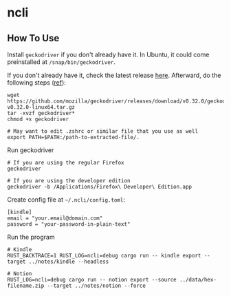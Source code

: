 # ncli

## How To Use


Install `geckodriver` if you don't already have it. In Ubuntu, it could come preinstalled at `/snap/bin/geckodriver`.

If you don't already have it, check the latest release [here](https://github.com/mozilla/geckodriver/releases).
Afterward, do the following steps ([ref](https://askubuntu.com/questions/870530/how-to-install-geckodriver-in-ubuntu)):

```
wget https://github.com/mozilla/geckodriver/releases/download/v0.32.0/geckodriver-v0.32.0-linux64.tar.gz
tar -xvzf geckodriver*
chmod +x geckodriver

# May want to edit .zshrc or similar file that you use as well
export PATH=$PATH:/path-to-extracted-file/.
```

Run geckodriver
```
# If you are using the regular Firefox
geckodriver

# If you are using the developer edition
geckodriver -b /Applications/Firefox\ Developer\ Edition.app
```

Create config file at `~/.ncli/config.toml`:

```
[kindle]
email = "your.email@domain.com"
password = "your-password-in-plain-text"
```

Run the program

```
# Kindle
RUST_BACKTRACE=1 RUST_LOG=ncli=debug cargo run -- kindle export --target ../notes/kindle --headless

# Notion
RUST_LOG=ncli=debug cargo run -- notion export --source ../data/hex-filename.zip --target ../notes/notion --force
```
